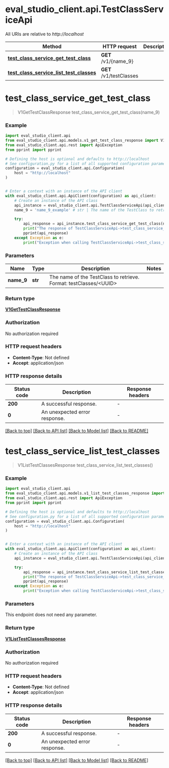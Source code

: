 # eval_studio_client.api.TestClassServiceApi

All URIs are relative to *http://localhost*

Method | HTTP request | Description
------------- | ------------- | -------------
[**test_class_service_get_test_class**](TestClassServiceApi.md#test_class_service_get_test_class) | **GET** /v1/{name_9} | 
[**test_class_service_list_test_classes**](TestClassServiceApi.md#test_class_service_list_test_classes) | **GET** /v1/testClasses | 


# **test_class_service_get_test_class**
> V1GetTestClassResponse test_class_service_get_test_class(name_9)



### Example


```python
import eval_studio_client.api
from eval_studio_client.api.models.v1_get_test_class_response import V1GetTestClassResponse
from eval_studio_client.api.rest import ApiException
from pprint import pprint

# Defining the host is optional and defaults to http://localhost
# See configuration.py for a list of all supported configuration parameters.
configuration = eval_studio_client.api.Configuration(
    host = "http://localhost"
)


# Enter a context with an instance of the API client
with eval_studio_client.api.ApiClient(configuration) as api_client:
    # Create an instance of the API class
    api_instance = eval_studio_client.api.TestClassServiceApi(api_client)
    name_9 = 'name_9_example' # str | The name of the TestClass to retrieve. Format: testClasses/<UUID>

    try:
        api_response = api_instance.test_class_service_get_test_class(name_9)
        print("The response of TestClassServiceApi->test_class_service_get_test_class:\n")
        pprint(api_response)
    except Exception as e:
        print("Exception when calling TestClassServiceApi->test_class_service_get_test_class: %s\n" % e)
```



### Parameters


Name | Type | Description  | Notes
------------- | ------------- | ------------- | -------------
 **name_9** | **str**| The name of the TestClass to retrieve. Format: testClasses/&lt;UUID&gt; | 

### Return type

[**V1GetTestClassResponse**](V1GetTestClassResponse.md)

### Authorization

No authorization required

### HTTP request headers

 - **Content-Type**: Not defined
 - **Accept**: application/json

### HTTP response details

| Status code | Description | Response headers |
|-------------|-------------|------------------|
**200** | A successful response. |  -  |
**0** | An unexpected error response. |  -  |

[[Back to top]](#) [[Back to API list]](../README.md#documentation-for-api-endpoints) [[Back to Model list]](../README.md#documentation-for-models) [[Back to README]](../README.md)

# **test_class_service_list_test_classes**
> V1ListTestClassesResponse test_class_service_list_test_classes()



### Example


```python
import eval_studio_client.api
from eval_studio_client.api.models.v1_list_test_classes_response import V1ListTestClassesResponse
from eval_studio_client.api.rest import ApiException
from pprint import pprint

# Defining the host is optional and defaults to http://localhost
# See configuration.py for a list of all supported configuration parameters.
configuration = eval_studio_client.api.Configuration(
    host = "http://localhost"
)


# Enter a context with an instance of the API client
with eval_studio_client.api.ApiClient(configuration) as api_client:
    # Create an instance of the API class
    api_instance = eval_studio_client.api.TestClassServiceApi(api_client)

    try:
        api_response = api_instance.test_class_service_list_test_classes()
        print("The response of TestClassServiceApi->test_class_service_list_test_classes:\n")
        pprint(api_response)
    except Exception as e:
        print("Exception when calling TestClassServiceApi->test_class_service_list_test_classes: %s\n" % e)
```



### Parameters

This endpoint does not need any parameter.

### Return type

[**V1ListTestClassesResponse**](V1ListTestClassesResponse.md)

### Authorization

No authorization required

### HTTP request headers

 - **Content-Type**: Not defined
 - **Accept**: application/json

### HTTP response details

| Status code | Description | Response headers |
|-------------|-------------|------------------|
**200** | A successful response. |  -  |
**0** | An unexpected error response. |  -  |

[[Back to top]](#) [[Back to API list]](../README.md#documentation-for-api-endpoints) [[Back to Model list]](../README.md#documentation-for-models) [[Back to README]](../README.md)

